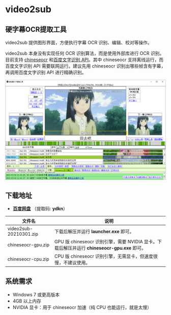 # video2sub

## 硬字幕OCR提取工具

video2sub 提供图形界面，方便执行字幕 OCR 识别、编辑、校对等操作。

video2sub 本身没有实现任何 OCR 识别算法，而是使用外部库进行 OCR 识别。目前支持 [chineseocr](https://github.com/chineseocr/chineseocr) 和[百度文字识别 API](https://ai.baidu.com/tech/ocr/general)。其中 chineseocr 支持离线运行，而百度文字识别 API 需要联网运行。建议先用 chineseocr 识别出哪些帧含有字幕，再调用百度文字识别 API 进行精确识别。

![屏幕截图](screenshot.png)

## 下载地址

- [**百度网盘**](https://pan.baidu.com/s/1sLc22mr1PUh0X2HYXnAQzg) （提取码: **ydkn**）

|文件名|说明|
|-|-|
|video2sub-20210301.zip|下载后解压并运行 **launcher.exe** 即可。|
|chineseocr-gpu.zip|GPU 版 chineseocr 识别引擎，需要 NVIDIA 显卡。下载后解压并运行 **chineseocr-gpu.exe** 即可。
|chineseocr-cpu.zip|CPU 版 chineseocr 识别引擎，无需显卡，但速度很慢，不建议使用。

## 系统需求

- Windows 7 或更高版本
- 4GB 以上内存
- NVIDIA 显卡：用于 chineseocr 加速（纯 CPU 也能运行，就是太慢）
